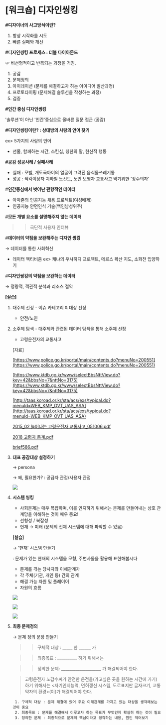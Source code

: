 # [워크숍] 디자인씽킹

**#디자이너의 사고방식이란?**

1. 항상 시각화를 시도
2. 빠른 실패와 개선

**#디자인씽킹 프로세스 : 더블 다이아몬드**

☞ 비선형적이고 반복되는 과정을 거침.

1. 공감
2. 문제정의
3. 아이데이션 (문제를 해결하고자 하는 아이디어 발산과정)
4. 프로토타이핑 (문제해결 솔루션을 작성하는 과정)
5. 검증

**#인간 중심 디자인씽킹**

'솔루션'이 아닌 '인간'중심으로 올바른 질문 접근 (공감)

**#디자인씽킹이란? : 상대방의 사랑의 언어 찾기** 

ex> 5가지의 사랑의 언어

- 선물, 함께하는 시간, 스킨십, 칭찬의 말, 헌신적 행동

**#공감 성공사례 / 실패사례**

- 실패 : 모빌, 개도국아이의 얼굴이 그려진 음식물쓰레기통
- 성공 : 색각이상자 치하철 노선도, 노인 보행자 교통사고 막기위한 '장수의자'

#**인간중심에서 벗어난 편향적인 데이터** 

- 아마존의 인공지능 채용 프로젝트(여성배제)
- 인공지능 안면인식 기술(백인남성위주)

#**모든 개별 요소를 설명해주지 않는 데이터**

>> 극단적 사용자 인터뷰  

#**데이터의 약점을 보완해주는 디자인 씽킹**

→ 데이터를 통한 사회혁신 

- 데이터 엑티비즘 ex> 케냐의 우샤히디 프로젝트, 메르스 확산 지도, 소화전 입양하기

#**디자인씽킹의 약점을 보완하는 데이터** 

→ 정량적, 객관적 분석과 리소스 절약

 

**[실습]**

1. 대주제 선정 - 이슈 카테고리 & 대상 선정
    - 안전/노인
2. 소주제 탐색 - 대주제와 관련된 데이터 탐색을 통해 소주제 선정 
    - 고령운전자의 교통사고

    [자료]

    [https://www.police.go.kr/portal/main/contents.do?menuNo=200551](https://www.police.go.kr/portal/main/contents.do?menuNo=200551)

    [https://www.ktdb.go.kr/www/selectBbsNttView.do?key=42&bbsNo=7&nttNo=3175](https://www.ktdb.go.kr/www/selectBbsNttView.do?key=42&bbsNo=7&nttNo=3175)

    [http://taas.koroad.or.kr/sta/acs/exs/typical.do?menuId=WEB_KMP_OVT_UAS_ASA](http://taas.koroad.or.kr/sta/acs/exs/typical.do?menuId=WEB_KMP_OVT_UAS_ASA)

    [2015_02 늘어나는 고령운전자 교통사고_051006.pdf](2015_02____051006-cfcf612e-f2e2-4aac-8c7f-1665c7a4ef77.pdf)

    [2018 고령자 통계.pdf](2018__-47965803-997b-4ae0-b50b-84032986f24a.pdf)

    [brief586.pdf](brief586-fc3cb10e-8795-4fc5-b3b9-ec0d07550254.pdf)

3. **대표 공감대상 설정하기**

    → persona

    → 왜, 필요한가? : 공급자 관점/사용자 관점

    ![](1-2d6c21f6-666d-4b33-9ae5-ca4702719c93.jpg)

4. **시스템 씽킹**
    - 사회문제는 매우 복잡하며, 이를 인지하기 위해서는 문제를 만들어내는 상호 관계망을 이해하는 것이 매우 중요!
    - 선형성 / 복잡성
    - 현재 → 미래 (문제의 전체 시스템에 대해 파악할 수 있음)

    **[실습]**

    → '현재' 시스템 만들기 

    : 문제가 있는 현재의 시스템을 모형, 주변사물을 활용해 표현해봅시다

    - 문제를 겪는 당사자와 이해관계자
    - 각 주체(기관, 개인 등) 간의 관계
    - 해결 가능 자원 및 플레이어
    - 자원의 흐름

    ![](Image_from_iOS_(2)-e0779c95-7f80-4838-bb01-64c04cf47578.jpg)

    ![](Image_from_iOS_(3)-92193034-3747-4d50-a53c-0dd70d3d1150.jpg)

    ![](Image_from_iOS_(1)-1fe89a5a-f0fc-4b2f-9117-8fe2c211b51d.jpg)

5. **최종 문제정의**

    → 문제 정의 문장 만들기

    >> 구체적 대상 : _____ 한 ______ 가 

    >> 최종목표 : __________ 하기 위해서는

    >> 정의한 문제: ____________________ 가 해결되어야 한다.

    > 고령운전자 노갑수씨가 안전한 운전을(가고싶은 곳을 원하는 시간에 가기) 하기 위해서는 <자기인지능력, 면허갱신 시스템, 도로표지판 글자크기, 교통약자의 환경>(이)가 해결되어야 한다.

        1. 구체적 대상 : 문제 해결에 있어 주요 이해관계를 가지고 있는 대상을 생각해보는 것이 중요
        2. 최종목표 : 문제를 해결해서 이루고자 하는 목표가 무엇인지 확실히 하는 것이 필요
        3. 정의한 문제 : 최종적으로 문제의 핵심이라고 생각하는 내용, 원인 적어보기